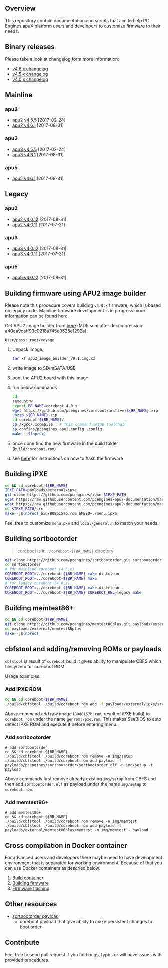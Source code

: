 Overview
--------

This repository contain documentation and scripts that aim to help PC Engines
apuX platform users and developers to customize firmware to their needs.

Binary releases
---------------

Please take a look at changelog form more information:

* [v4.6.x changelog](https://github.com/pcengines/release_manifests/blob/coreboot-4.6.x/CHANGELOG.md)
* [v4.5.x changelog](https://github.com/pcengines/release_manifests/blob/coreboot-4.5.x/CHANGELOG.md)
* [v4.0.x changelog](https://github.com/pcengines/release_manifests/blob/coreboot-4.0.x/CHANGELOG.md)


## Mainline

### apu2

* [apu2 v4.5.5](http://pcengines.ch/file/apu2_v4.5.5.rom.tar.gz) [2017-02-24]
* [apu2 v4.6.1](http://pcengines.ch/file/apu2_v4.6.1.rom.tar.gz) [2017-08-31]

### apu3

* [apu3 v4.5.5](http://pcengines.ch/file/apu3_v4.5.5.rom.tar.gz) [2017-02-24]
* [apu3 v4.6.1](http://pcengines.ch/file/apu3_v4.6.1.rom.tar.gz) [2017-08-31]

### apu5

* [apu5 v4.6.1](http://pcengines.ch/file/apu5_v4.6.1.rom.tar.gz) [2017-08-31]

## Legacy

### apu2

* [apu2 v4.0.12](http://pcengines.ch/file/apu2_v4.0.12.rom.tar.gz) [2017-08-31]
* [apu2 v4.0.11](http://pcengines.ch/file/apu2_v4.0.11.rom.tar.gz) [2017-07-21]

### apu3

* [apu3 v4.0.12](http://pcengines.ch/file/apu3_v4.0.12.rom.tar.gz) [2017-08-31]
* [apu3 v4.0.11](http://pcengines.ch/file/apu3_v4.0.11.rom.tar.gz) [2017-07-21]

### apu5

* [apu5 v4.0.12](http://pcengines.ch/file/apu5_v4.0.12.rom.tar.gz) [2017-08-31]

Building firmware using APU2 image builder
------------------------------------------

Please note this procedure covers building `v4.0.x` firmware, which is based on
legacy code. Mainline firmware development is in progress more information can be found [here](http://pcengines.info/forums/?page=post&id=CAA8403D-7135-4EA1-8C7E-41C8B15C6246).

Get APU2 image builder from [here](http://pcengines.ch/file/apu2_image_builder_v0.1.img.xz) (MD5 sum after decompression: a40ea9caff93c0218a745e0625e1292a).

```
User/pass: root/voyage
```

1. Unpack image:

    ```sh
    tar xf apu2_image_builder_v0.1.img.xz
    ```

2. write image to SD/mSATA/USB
3. boot the APU2 board with this image
4. run below commands

    ```sh
    cd
    remountrw
    export BR_NAME=coreboot-4.0.x
    wget https://github.com/pcengines/coreboot/archive/${BR_NAME}.zip
    unzip ${BR_NAME}.zip
    cd coreboot-${BR_NAME}/
    cp /xgcc/.xcompile . # this command setup toolchain
    cp configs/pcengines_apu2.config .config
    make -j$(nproc)
    ```

5. once done find the new firmware in the build folder (`build/coreboot.rom`)
6. see [here](http://pcengines.ch/howto.htm#bios) for instructions on how to
   flash the firmware

Building iPXE
-------------

```sh
cd && cd coreboot-${BR_NAME}
IPXE_PATH=payloads/external/ipxe
git clone https://github.com/pcengines/ipxe $IPXE_PATH
wget https://raw.githubusercontent.com/pcengines/apu2-documentation/master/ipxe/general.h -O $IPXE_PATH/src/config/local/general.h
wget https://raw.githubusercontent.com/pcengines/apu2-documentation/master/ipxe/menu.ipxe -O $IPXE_PATH/src/menu.ipxe
cd $IPXE_PATH/src
make -j$(nproc) bin/8086157b.rom EMBED=./menu.ipxe
```

Feel free to customize `menu.pxe` and `local/general.h` to match your needs.

Building sortbootorder
----------------------

> coreboot is in `./coreboot-${BR_NAME}` directory
>
```sh
git clone https://github.com/pcengines/sortbootorder.git sortbootorder
cd sortbootorder
# for mainline coreboot (4.5.x)
COREBOOT_ROOT=../coreboot-${BR_NAME} make distclean
COREBOOT_ROOT=../coreboot-${BR_NAME} make
# for legacy coreboot (4.0.x)
COREBOOT_ROOT=../coreboot-${BR_NAME} make distclean
COREBOOT_ROOT=../coreboot-${BR_NAME} COREBOOT_REL=legacy make
```

Building memtest86+
-------------------

```sh
cd && cd coreboot-${BR_NAME}
git clone https://github.com/pcengines/memtest86plus.git payloads/external/memtest86plus
cd payloads/external/memtest86plus
make -j$(nproc)
```

cbfstool and adding/removing ROMs or payloads
---------------------------------------------

`cbfstool` is result of `coreboot` build it gives ability to manipulate CBFS
which filesystem for coreboot ROM.

Usage examples:

### Add iPXE ROM

```sh
cd && cd coreboot-${BR_NAME}
./build/cbfstool ./build/coreboot.rom add -f payloads/external/ipxe/src/bin/8086157b.rom -n genroms/pxe.rom -t raw
```

Above command add raw image (`8086157b.rom`, result of iPXE build) to
`coreboot.rom` under the name `genroms/pxe.rom`. This makes SeaBIOS to auto
detect iPXE ROM and execute it before entering menu.

### Add sortbootorder

```
# add sortbootorder
cd && cd coreboot-${BR_NAME}
./build/cbfstool ./build/coreboot.rom remove -n img/setup
./build/cbfstool ./build/coreboot.rom add-payload -f payloads/pcengines/sortbootorder/sortbootorder.elf -n img/setup -t payload
```

Above commands first remove already existing `img/setup` from CBFS and then add
`sortbootorder.elf` as payload under the name `img/setup` to `coreboot.rom`.


### Add memtest86+

```
# add memtest86+
cd && cd coreboot-${BR_NAME}
./build/cbfstool ./build/coreboot.rom remove -n img/memtest
./build/cbfstool ./build/coreboot.rom add-payload -f payloads/external/memtest86plus/memtest -n img/memtest - payload
```

Cross compilation in Docker container
---------------------------------------

For advanced users and developers there maybe need to have development
environment that is separated for working environment. Because of that you can
use Docker containers as descried below.

1. [Build container](docs/building_env.md)
2. [Building firmware](docs/building_firmware.md)
3. [Firmware flashing](docs/firmware_flashing.md)

Other resources
----------------

* [sortbootorder payload](https://github.com/pcengines/sortbootorder)
  - coreboot payload that give ability to make persistent changes to boot order

Contribute
----------

Feel free to send pull request if you find bugs, typos or will have issues with
provided procedures.
